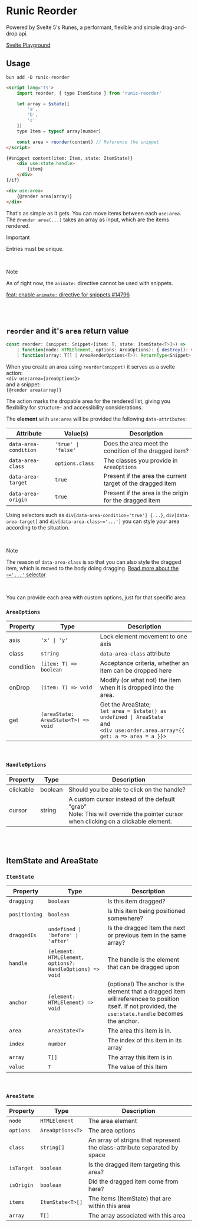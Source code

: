 # Runic Reorder

Powered by Svelte 5's Runes, a performant, flexible and simple drag-and-drop api.

[Svelte Playground](https://svelte.dev/playground/31789032177a44c3b6c92a46d2ea7e35?version=5.15.0)

## Usage

`bun add -D runic-reorder`

```html
<script lang='ts'>
	import reorder, { type ItemState } from 'runic-reorder'

	let array = $state([
		'a',
		'b',
		'c'
	])
	type Item = typeof array[number]

	const area = reorder(content) // Reference the snippet
</script>

{#snippet content(item: Item, state: ItemState)}
	<div use:state.handle>
		{item}
	</div>
{/if}

<div use:area>
	{@render area(array)}
</div>

```

That's as simple as it gets. You can move items between each `use:area`. The `@render area(...)` takes an array as input, which are the items rendered.

> [!IMPORTANT]  
> Entries must be unique.

<br>

> [!NOTE]  
> As of right now, the `animate:` directive cannot
> be used with snippets.
>
> [feat: enable `animate:` directive for snippets #14796](https://github.com/sveltejs/svelte/pull/14796)

<br>
<br>

## `reorder` and it's `area` return value
```ts
const reorder: (snippet: Snippet<[item: T, state: ItemState<T>]>) =>
	| function(node: HTMLElement, options: AreaOptions): { destroy(): void }
	| function(array: T[] | AreaRenderOptions<T>): ReturnType<Snippet>
```

When you create an area using `reorder(snippet)` it serves as a svelte action:
<br> `<div use:area={areaOptions}>`
<br> and a snippet:
<br> `{@render area(array)}`

The action marks the dropable area for the rendered list, giving you flexibility for structure- and accessibility considerations.

The **element** with `use:area` will be provided the following `data-attributes`:

| Attribute | Value(s) | Description |
| --- | --- | --- |
| `data-area-condition` | `'true' \| 'false'` | Does the area meet the condition of the dragged item? |
| `data-area-class` | `options.class` | The classes you provide in `AreaOptions` |
| `data-area-target` | `true` | Present if the area the current target of the dragged item |
| `data-area-origin` | `true` | Present if the area is the origin for the dragged item |

Using selectors such as `div[data-area-condition='true'] {...}`,
`div[data-area-target]` and `div[data-area-class~='...']` you can style your area according to the situation.

<br>

> [!NOTE]  
> The reason of `data-area-class` is so that you can also style the dragged item, which is moved to the body doing dragging. [Read more about the `~='...'` selector](https://developer.mozilla.org/en-US/docs/Web/CSS/Attribute_selectors#attrvalue_2)

<br>

You can provide each area with custom options, just for that specific area:

### `AreaOptions`

| Property | Type | Description |
| --- | --- | --- |
| axis | `'x' \| 'y'` | Lock element movement to one axis |
| class | `string` | `data-area-class` attribute |
| condition | `(item: T) => boolean` | Acceptance criteria, whether an item can be dropped here |
| onDrop | `(item: T) => void` | Modify (or what not) the item when it is dropped into the area. |
| get | `(areaState: AreaState<T>) => void` | Get the AreaState; <br> `let area = $state() as undefined \| AreaState` <br>and<br> `<div use:order.area.array={{ get: a => area = a }}>` |

<br>

### `HandleOptions`

| Property | Type | Description |
| --- | --- | --- |
| clickable | boolean | Should you be able to click on the handle? |
| cursor | string | A custom cursor instead of the default "grab" <br> Note: This will override the pointer cursor when clicking on a clickable element. |

<br>
<br>

## ItemState and AreaState

### `ItemState`

| Property | Type | Description |
| --- | --- | --- |
| `dragging` | `boolean` | Is this item dragged? |
| `positioning` | `boolean` | Is this item being positioned somewhere? |
| `draggedIs` | `undefined \| 'before' \| 'after'` | Is the dragged item the next or previous item in the same array? |
| `handle` | `(element: HTMLElement, options?: HandleOptions) => void` | The handle is the element that can be dragged upon |
| `anchor` | `(element: HTMLElement) => void` | (optional) The anchor is the element that a dragged item will referencee to position itself. If not provided, the `use:state.handle` becomes the anchor. |
| `area` | `AreaState<T>` | The area this item is in. |
| `index` | `number` | The index of this item in its array |
| `array` | `T[]` | The array this item is in |
| `value` | `T` | The value of this item |

<br>

### `AreaState`

| Property | Type | Description |
| --- | --- | --- |
| `node` | `HTMLElement` | The area element |
| `options` | `AreaOptions<T>` | The area options |
| `class` | `string[]` | An array of strigns that represent the class-attribute separated by space |
| `isTarget` | `boolean` | Is the dragged item targeting this area? |
| `isOrigin` | `boolean` | Did the dragged item come from here? |
| `items` | `ItemState<T>[]` | The items (ItemState) that are within this area |
| `array` | `T[]` | The array associated with this area |